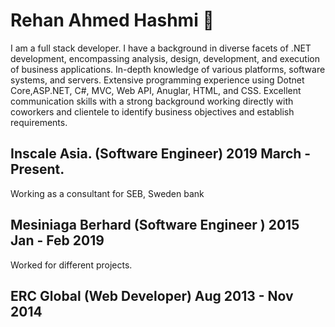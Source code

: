 # Rehan Ahmed Hashmi 👋
I am a full stack developer. I have a background in diverse facets of .NET development, encompassing analysis, design, development, and execution of business applications.
In-depth knowledge of various platforms, software systems, and servers.
Extensive programming experience using Dotnet Core,ASP.NET, C#, MVC, Web API, Anuglar, HTML, and CSS.
Excellent communication skills with a strong background working directly with coworkers and clientele to identify business objectives and establish requirements.


## Inscale Asia. (Software Engineer) 2019 March - Present.
Working as a consultant for SEB, Sweden bank

## Mesiniaga Berhard (Software Engineer ) 2015 Jan - Feb 2019
Worked for different projects.

## ERC Global (Web Developer) Aug 2013 - Nov 2014



<!--
**reyanahmedhashmi/reyanahmedhashmi** is a ✨ _special_ ✨ repository because its `README.md` (this file) appears on your GitHub profile.

Here are some ideas to get you started:

- 🔭 I’m currently working on ...
- 🌱 I’m currently learning ...
- 👯 I’m looking to collaborate on ...
- 🤔 I’m looking for help with ...
- 💬 Ask me about ...
- 📫 How to reach me: ...
- 😄 Pronouns: ...
- ⚡ Fun fact: ...
-->
